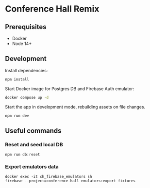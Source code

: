# Conference Hall Remix

## Prerequisites

- Docker
- Node 14+

## Development

Install dependencies:

```sh
npm install
```

Start Docker image for Postgres DB and Firebase Auth emulator:

```sh
docker compose up -d
```

Start the app in development mode, rebuilding assets on file changes.

```sh
npm run dev
```

## Useful commands

### Reset and seed local DB

```
npm run db:reset
```

### Export emulators data

```
docker exec -it ch_firebase_emulators sh
firebase --project=conference-hall emulators:export fixtures
```
